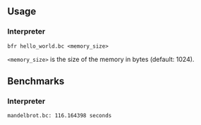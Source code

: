## Usage

### Interpreter
```
bfr hello_world.bc <memory_size>
```
`<memory_size>` is the size of the memory in bytes (default: 1024).

## Benchmarks

### Interpreter
```
mandelbrot.bc: 116.164398 seconds
```
